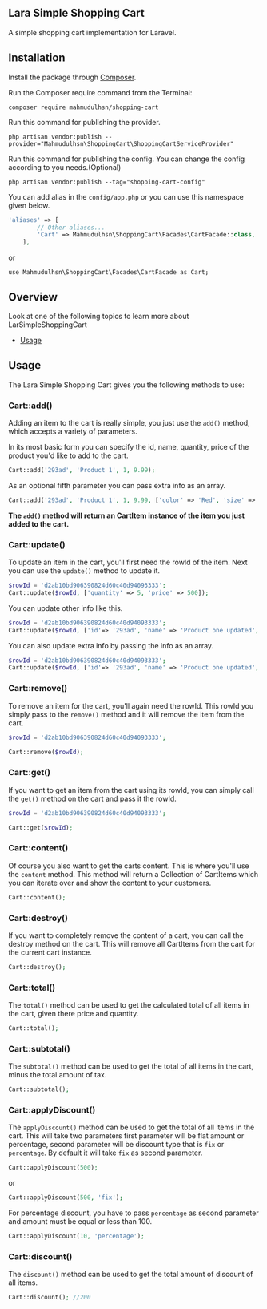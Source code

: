 ## Lara Simple Shopping Cart

A simple shopping cart implementation for Laravel.

## Installation

Install the package through [Composer](http://getcomposer.org/). 

Run the Composer require command from the Terminal:

    composer require mahmudulhsn/shopping-cart
    
Run this command for publishing the provider.
    
    php artisan vendor:publish --provider="Mahmudulhsn\ShoppingCart\ShoppingCartServiceProvider"

Run this command for publishing the config. You can change the config according to you needs.(Optional) 
    
    php artisan vendor:publish --tag="shopping-cart-config"

You can add alias in the `config/app.php` or you can use this namespace given below.
```php
'aliases' => [
        // Other aliases...
        'Cart' => Mahmudulhsn\ShoppingCart\Facades\CartFacade::class,
    ],
```
or

    use Mahmudulhsn\ShoppingCart\Facades\CartFacade as Cart;

## Overview
Look at one of the following topics to learn more about LarSimpleShoppingCart

* [Usage](#usage)

## Usage

The Lara Simple Shopping Cart gives you the following methods to use:

### Cart::add()

Adding an item to the cart is really simple, you just use the `add()` method, which accepts a variety of parameters.

In its most basic form you can specify the id, name, quantity, price of the product you'd like to add to the cart.

```php
Cart::add('293ad', 'Product 1', 1, 9.99);
```

As an optional fifth parameter you can pass extra info as an array.

```php
Cart::add('293ad', 'Product 1', 1, 9.99, ['color' => 'Red', 'size' => 'XL']);
```

**The `add()` method will return an CartItem instance of the item you just added to the cart.**

### Cart::update()

To update an item in the cart, you'll first need the rowId of the item.
Next you can use the `update()` method to update it.

```php
$rowId = 'd2ab10bd906390824d60c40d94093333';
Cart::update($rowId, ['quantity' => 5, 'price' => 500]);
```

You can update other info like this.

```php
$rowId = 'd2ab10bd906390824d60c40d94093333';
Cart::update($rowId, ['id'=> '293ad', 'name' => 'Product one updated', 'quantity' => 5, 'price' => 500]);
```
You can also update extra info by passing the info as an array.

```php
$rowId = 'd2ab10bd906390824d60c40d94093333';
Cart::update($rowId, ['id'=> '293ad', 'name' => 'Product one updated', 'quantity' => 5, 'price' => 500, 'extraInfo' => ['color' => 'Red', 'size' => 'XL']]);
```

### Cart::remove()

To remove an item for the cart, you'll again need the rowId. This rowId you simply pass to the `remove()` method and it will remove the item from the cart.

```php
$rowId = 'd2ab10bd906390824d60c40d94093333';

Cart::remove($rowId);
```

### Cart::get()

If you want to get an item from the cart using its rowId, you can simply call the `get()` method on the cart and pass it the rowId.

```php
$rowId = 'd2ab10bd906390824d60c40d94093333';

Cart::get($rowId);
```

### Cart::content()

Of course you also want to get the carts content. This is where you'll use the `content` method. This method will return a Collection of CartItems which you can iterate over and show the content to your customers.

```php
Cart::content();
```

### Cart::destroy()

If you want to completely remove the content of a cart, you can call the destroy method on the cart. This will remove all CartItems from the cart for the current cart instance.

```php
Cart::destroy();
```

### Cart::total()

The `total()` method can be used to get the calculated total of all items in the cart, given there price and quantity.

```php
Cart::total();
```
### Cart::subtotal()

The `subtotal()` method can be used to get the total of all items in the cart, minus the total amount of tax. 

```php
Cart::subtotal();
```
### Cart::applyDiscount()

The `applyDiscount()` method can be used to get the total of all items in the cart. This will take two parameters first parameter will be flat amount or percentage, second parameter will be discount type that is `fix` or `percentage`. By default it will take `fix` as second parameter.

```php
Cart::applyDiscount(500); 
```
or
```php
Cart::applyDiscount(500, 'fix'); 
```
For percentage discount, you have to pass `percentage` as second parameter and amount must be equal or less than 100.

```php
Cart::applyDiscount(10, 'percentage'); 
```
### Cart::discount()

The `discount()` method can be used to get the total amount of discount of all items.

```php
Cart::discount(); //200
```
